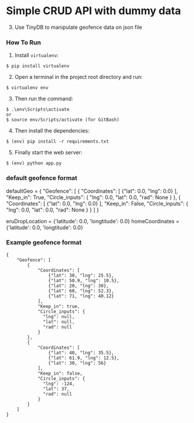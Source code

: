 # Simple CRUD API with dummy data

3. Use TinyDB to manipulate geofence data on json file 

### How To Run
1. Install `virtualenv`:
```
$ pip install virtualenv
```

2. Open a terminal in the project root directory and run:
```
$ virtualenv env
```

3. Then run the command:
```
$ .\env\Scripts\activate
or
$ source env/Scripts/activate (for GitBash)
```

4. Then install the dependencies:
```
$ (env) pip install -r requirements.txt
```

5. Finally start the web server:
```
$ (env) python app.py
```

### default geofence format
defaultGeo = {
    "Geofence": [
        {
            "Coordinates": [
                {"lat": 0.0, "lng": 0.0}
            ],
            "Keep_in": True,
            "Circle_inputs": {
              "lng": 0.0,
              "lat": 0.0,
              "rad": None
            }
        },
        {
            "Coordinates": [
                {"lat": 0.0, "lng": 0.0}
            ],
            "Keep_in": False,
            "Circle_inputs": {
              "lng": 0.0,
              "lat": 0.0,
              "rad": None
            }
        }
    ]
}

eruDropLocation = {'latitude': 0.0, 'longtitude': 0.0}
homeCoordinates = {'latitude': 0.0, 'longtitude': 0.0}

### Example geofence format
```
{
    "Geofence": [
        {
            "Coordinates": [
                {"lat": 30, "lng": 25.5},
                {"lat": 50.9, "lng": 10.5},
                {"lat": 20, "lng": 30},
                {"lat": 60, "lng": 52.3},
                {"lat": 71, "lng": 40.12}
            ],
            "Keep_in": true,
            "Circle_inputs": {
              "lng": null,
              "lat": null,
              "rad": null
            }
        },
        {
            "Coordinates": [
                {"lat": 40, "lng": 35.5},
                {"lat": 61.9, "lng": 12.5},
                {"lat": 30, "lng": 56}
            ],
            "Keep_in": false,
            "Circle_inputs": {
              "lng": -124,
              "lat": 37,
              "rad": null
            }
        }
    ]
}

```